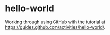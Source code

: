 # hello-world
Working through using GitHub with the tutorial at https://guides.github.com/activities/hello-world/.
